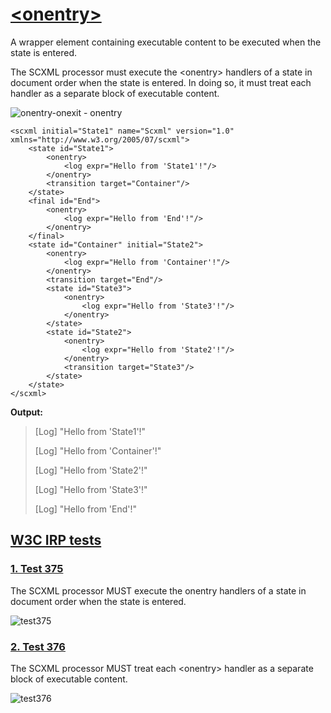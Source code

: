 # [\<onentry\>](https://www.w3.org/TR/scxml/#onentry)
A wrapper element containing executable content to be executed when the state is entered.

The SCXML processor must execute the \<onentry\> handlers of a state in document order when the state is entered. In doing so, it must treat each handler as a separate block of executable content.

![onentry-onexit - onentry](https://user-images.githubusercontent.com/18611095/28201740-131de090-687b-11e7-8e8e-a01a8cccc347.png)

```
<scxml initial="State1" name="Scxml" version="1.0" xmlns="http://www.w3.org/2005/07/scxml">
	<state id="State1">
		<onentry>
			<log expr="Hello from 'State1'!"/>
		</onentry>
		<transition target="Container"/>
	</state>
	<final id="End">
		<onentry>
			<log expr="Hello from 'End'!"/>
		</onentry>
	</final>
	<state id="Container" initial="State2">
		<onentry>
			<log expr="Hello from 'Container'!"/>
		</onentry>
		<transition target="End"/>
		<state id="State3">
			<onentry>
				<log expr="Hello from 'State3'!"/>
			</onentry>
		</state>
		<state id="State2">
			<onentry>
				<log expr="Hello from 'State2'!"/>
			</onentry>
			<transition target="State3"/>
		</state>
	</state>
</scxml>
```

**Output:**

>[Log] "Hello from 'State1'!"
>
>[Log] "Hello from 'Container'!"
>
>[Log] "Hello from 'State2'!"
>
>[Log] "Hello from 'State3'!"
>
>[Log] "Hello from 'End'!"

## [W3C IRP tests](https://www.w3.org/Voice/2013/scxml-irp)

### [1. Test 375](https://www.w3.org/Voice/2013/scxml-irp/375/test375.txml)
The SCXML processor MUST execute the onentry handlers of a state in document order when the state is entered.

![test375](https://user-images.githubusercontent.com/18611095/28672336-2a80d1ee-72e8-11e7-9ed9-eef66faa9a54.png)

### [2. Test 376](https://www.w3.org/Voice/2013/scxml-irp/376/test376.txml)
The SCXML processor MUST treat each \<onentry\> handler as a separate block of executable content.

![test376](https://user-images.githubusercontent.com/18611095/28672666-091bb298-72e9-11e7-8e91-f6acb5720c8a.png)
